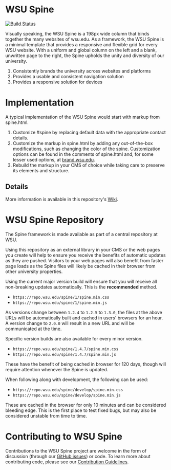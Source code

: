 # WSU Spine

[![Build Status](https://travis-ci.org/washingtonstateuniversity/WSU-spine.svg?branch=develop)](https://travis-ci.org/washingtonstateuniversity/WSU-spine)

Visually speaking, the WSU Spine is a 198px wide column that binds together the many websites of wsu.edu. As a framework, the WSU Spine is a minimal template that provides a responsive and flexible grid for every WSU website. With a uniform and global column on the left and a blank, unwritten page to the right, the Spine upholds the unity and diversity of our university.

1. Consistently brands the university across websites and platforms
2. Provides a usable and consistent navigation solution
3. Provides a responsive solution for devices

# Implementation

A typical implementation of the WSU Spine would start with markup from spine.html.

1. Customize #spine by replacing default data with the appropriate contact details.
2. Customize the markup in spine.html by adding any out-of-the-box modifications, such as changing the color of the spine. Customization options can be found in the comments of spine.html and, for some lesser used options, at [brand.wsu.edu](https://brand.wsu.edu).
3. Rebuild the markup in your CMS of choice while taking care to preserve its elements and structure.

## Details

More information is available in this repository's <a href="https://github.com/washingtonstateuniversity/WSU-spine/wiki">Wiki</a>.

# WSU Spine Repository

The Spine framework is made available as part of a central repository at WSU.

Using this repository as an external library in your CMS or the web pages you create will help to ensure you receive the benefits of automatic updates as they are pushed. Visitors to your web pages will also benefit from faster page loads as the Spine files will likely be cached in their browser from other university properties.

Using the current major version build will ensure that you will receive all non-breaking updates automatically. This is the **recommended** method.

* `https://repo.wsu.edu/spine/1/spine.min.css`
* `https://repo.wsu.edu/spine/1/spine.min.js`

As versions change between `1.2.4` to `1.2.5` to `1.3.0`, the files at the above URLs will be automatically built and cached in users' browsers for an hour. A version change to `2.0.0` will result in a new URL and will be communicated at the time.

Specific version builds are also available for every minor version.

* `https://repo.wsu.edu/spine/1.4.7/spine.min.css`
* `https://repo.wsu.edu/spine/1.4.7/spine.min.js`

These have the benefit of being cached in browser for 120 days, though will require attention whenever the Spine is updated.

When following along with development, the following can be used:

* `https://repo.wsu.edu/spine/develop/spine.min.css`
* `https://repo.wsu.edu/spine/develop/spine.min.js`

These are cached in the browser for only 10 minutes and can be considered bleeding edge. This is the first place to test fixed bugs, but may also be considered unstable from time to time.

# Contributing to WSU Spine

Contributions to the WSU Spine project are welcome in the form of discussion (through our [GitHub issues](https://github.com/washingtonstateuniversity/WSU-spine/issues)) or code. To learn more about contributing code, please see our [Contribution Guidelines](https://github.com/washingtonstateuniversity/WSU-spine/blob/develop/CONTRIBUTING.md).
